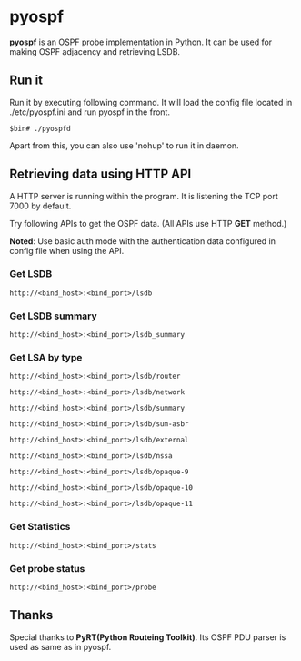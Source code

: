 # pyospf

**pyospf** is an OSPF probe implementation in Python. It can be used for making OSPF adjacency and retrieving LSDB.

## Run it

Run it by executing following command. It will load the config file located in ./etc/pyospf.ini and run pyospf in the front.

```
$bin# ./pyospfd
```

Apart from this, you can also use 'nohup' to run it in daemon.

## Retrieving data using HTTP API

A HTTP server is running within the program. It is listening the TCP port 7000 by default.

Try following APIs to get the OSPF data. (All APIs use HTTP **GET** method.) 

**Noted**: Use basic auth mode with the authentication data configured in config file when using the API. 

### Get LSDB

```
http://<bind_host>:<bind_port>/lsdb
```

### Get LSDB summary
 
```
http://<bind_host>:<bind_port>/lsdb_summary
```

### Get LSA by type

```
http://<bind_host>:<bind_port>/lsdb/router

http://<bind_host>:<bind_port>/lsdb/network

http://<bind_host>:<bind_port>/lsdb/summary

http://<bind_host>:<bind_port>/lsdb/sum-asbr

http://<bind_host>:<bind_port>/lsdb/external

http://<bind_host>:<bind_port>/lsdb/nssa

http://<bind_host>:<bind_port>/lsdb/opaque-9

http://<bind_host>:<bind_port>/lsdb/opaque-10

http://<bind_host>:<bind_port>/lsdb/opaque-11
```

### Get Statistics
 
```
http://<bind_host>:<bind_port>/stats
```

### Get probe status
 
```
http://<bind_host>:<bind_port>/probe
```

## Thanks

Special thanks to **PyRT(Python Routeing Toolkit)**. Its OSPF PDU parser is used as same as in pyospf.